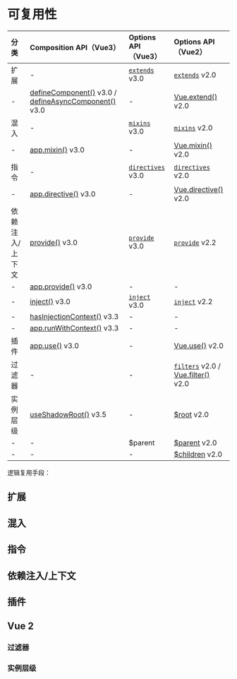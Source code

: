 # 可复用性

| 分类 | Composition API（Vue3）| Options API（Vue3）| Options API（Vue2）|
| :--- | :--- | :--- | :--- |
| 扩展 | - | [`extends`](https://vuejs.org/api/options-composition.html#extends) v3.0 | [`extends`](https://v2.cn.vuejs.org/v2/api/#extends) v2.0 | 
| - | [defineComponent()](https://vuejs.org/api/general.html#definecomponent) v3.0 / [defineAsyncComponent()](https://vuejs.org/api/general.html#defineasynccomponent) v3.0 | - | [Vue.extend()](https://v2.cn.vuejs.org/v2/api/#Vue-extend) v2.0 |
| 混入 | - | [`mixins`](https://vuejs.org/api/options-composition.html#mixins) v3.0 | [`mixins`](https://v2.cn.vuejs.org/v2/api/#mixins) v2.0 |
| - | [app.mixin()](https://vuejs.org/api/application.html#app-mixin) v3.0 | - | [Vue.mixin()](https://v2.cn.vuejs.org/v2/api/#Vue-mixin) v2.0 |
| 指令 | - | [`directives`](https://vuejs.org/api/options-misc.html#directives) v3.0 | [`directives`](https://v2.cn.vuejs.org/v2/api/#directives) v2.0 |
| - | [app.directive()](https://vuejs.org/api/application.html#app-directive) v3.0 | - | [Vue.directive()](https://v2.cn.vuejs.org/v2/api/#Vue-directive) v2.0 |
| 依赖注入/上下文 | [provide()](https://vuejs.org/api/composition-api-dependency-injection.html#provide) v3.0 | [`provide`](https://vuejs.org/api/options-composition.html#provide) v3.0 | [`provide`](https://v2.cn.vuejs.org/v2/api/#provide-inject) v2.2 |
| - | [app.provide()](https://vuejs.org/api/application.html#app-provide) v3.0 | - | - |
| - | [inject()](https://vuejs.org/api/composition-api-dependency-injection.html#inject) v3.0 | [`inject`](https://vuejs.org/api/options-composition.html#inject) v3.0 | [`inject`](https://v2.cn.vuejs.org/v2/api/#provide-inject) v2.2 |
| - | [hasInjectionContext()](https://vuejs.org/api/composition-api-dependency-injection.html#has-injection-context) v3.3 | - | - |
| - | [app.runWithContext()](https://vuejs.org/api/application.html#app-runwithcontext) v3.3 | - | - |
| 插件 | [app.use()](https://vuejs.org/api/application.html#app-use) v3.0 | - | [Vue.use()](https://v2.cn.vuejs.org/v2/api/#Vue-use) v2.0 |
| 过滤器 | - | - | [`filters`](https://v2.cn.vuejs.org/v2/api/#filters) v2.0 / [Vue.filter()](https://v2.cn.vuejs.org/v2/api/#Vue-filter) v2.0 |
| 实例层级 | [useShadowRoot()](https://vuejs.org/api/custom-elements.html#useshadowroot) v3.5 | - | [$root](https://v2.cn.vuejs.org/v2/api/#vm-root) v2.0 |
| - | - | $parent | [$parent](https://v2.cn.vuejs.org/v2/api/#vm-parent) v2.0 |
| - | - | - | [$children](https://v2.cn.vuejs.org/v2/api/#vm-children) v2.0 |

逻辑复用手段：

## 扩展

## 混入

## 指令

## 依赖注入/上下文

## 插件

## Vue 2

### 过滤器

### 实例层级
